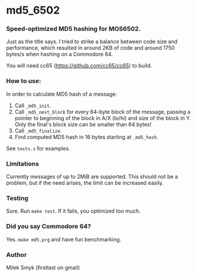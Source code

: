 # md5_6502
### Speed-optimized MD5 hashing for MOS6502.

Just as the title says. I tried to strike a balance between code size and
performance, which resulted in around 2KB of code and around 1750 bytes/s
when hashing on a Commodore 64.

You will need cc65 (https://github.com/cc65/cc65) to build.

### How to use:

In order to calculate MD5 hash of a message:

1. Call `_md5_init`.
2. Call `_md5_next_block` for every 64-byte block of the message, passing a
   pointer to beginning of the block in A/X (lo/hi) and size of the block
   in Y. Only the final's block size can be smaller than 64 bytes!
3. Call `_md5_finalize`.
4. Find computed MD5 hash in 16 bytes starting at `_md5_hash`.

See `tests.s` for examples.

### Limitations

Currently messages of up to 2MiB are supported. This should not be a
problem, but if the need arises, the limit can be increased easily.

### Testing

Sure. Run `make test`. If it fails, you optimized too much.

### Did you say Commodore 64?

Yes. `make md5.prg` and have fun benchmarking.


### Author

Milek Smyk (firstlast on gmail)
